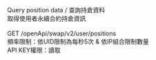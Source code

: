 Query position data / 查詢持倉資料 \
取得使用者永續合約持倉資訊 \
\
GET /openApi/swap/v2/user/positions \
頻率限制：依UID限制為每秒5次 & 依IP組合限制數量 \
API KEY權限：讀取
